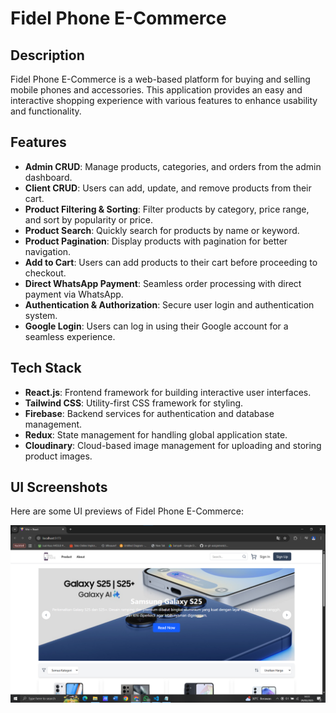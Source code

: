 # Fidel Phone E-Commerce  

## Description  
Fidel Phone E-Commerce is a web-based platform for buying and selling mobile phones and accessories. This application provides an easy and interactive shopping experience with various features to enhance usability and functionality.  

## Features  
- **Admin CRUD**: Manage products, categories, and orders from the admin dashboard.  
- **Client CRUD**: Users can add, update, and remove products from their cart.  
- **Product Filtering & Sorting**: Filter products by category, price range, and sort by popularity or price.  
- **Product Search**: Quickly search for products by name or keyword.  
- **Product Pagination**: Display products with pagination for better navigation.  
- **Add to Cart**: Users can add products to their cart before proceeding to checkout.  
- **Direct WhatsApp Payment**: Seamless order processing with direct payment via WhatsApp.  
- **Authentication & Authorization**: Secure user login and authentication system.  
- **Google Login**: Users can log in using their Google account for a seamless experience.  

## Tech Stack  
- **React.js**: Frontend framework for building interactive user interfaces.  
- **Tailwind CSS**: Utility-first CSS framework for styling.  
- **Firebase**: Backend services for authentication and database management.  
- **Redux**: State management for handling global application state.  
- **Cloudinary**: Cloud-based image management for uploading and storing product images.

## UI Screenshots
Here are some UI previews of Fidel Phone E-Commerce:  

![Homepage](./image/homepage.png)
